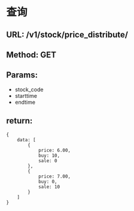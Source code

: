 
# 查询

## URL: /v1/stock/price_distribute/

## Method: GET

## Params:
- stock_code
- starttime
- endtime 

## return:

```
{
    data: [
        {
            price: 6.00,
            buy: 10,
            sale: 0
        },
        {
            price: 7.00,
            buy: 0,
            sale: 10
        }
    ]
}
```